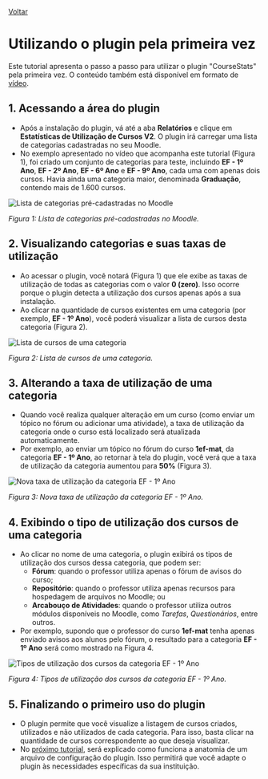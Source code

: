 [Voltar](../README.pt-BR.md)

# Utilizando o plugin pela primeira vez

Este tutorial apresenta o passo a passo para utilizar o plugin "CourseStats" pela primeira vez. O conteúdo também está disponível em formato de [vídeo](https://www.youtube.com/watch?v=98T4p3GH8F8).

## 1. Acessando a área do plugin
- Após a instalação do plugin, vá até a aba **Relatórios** e clique em **Estatísticas de Utilização de Cursos V2**. O plugin irá carregar uma lista de categorias cadastradas no seu Moodle.
- No exemplo apresentado no vídeo que acompanha este tutorial (Figura 1), foi criado um conjunto de categorias para teste, incluindo **EF - 1º Ano**, **EF - 2º Ano**, **EF - 6º Ano** e **EF - 9º Ano**, cada uma com apenas dois cursos. Havia ainda uma categoria maior, denominada **Graduação**, contendo mais de 1.600 cursos.

![Lista de categorias pré-cadastradas no Moodle](../images/tut2-1.png)

*Figura 1: Lista de categorias pré-cadastradas no Moodle.*

## 2. Visualizando categorias e suas taxas de utilização
- Ao acessar o plugin, você notará (Figura 1) que ele exibe as taxas de utilização de todas as categorias com o valor **0 (zero)**. Isso ocorre porque o plugin detecta a utilização dos cursos apenas após a sua instalação.
- Ao clicar na quantidade de cursos existentes em uma categoria (por exemplo, **EF - 1º Ano**), você poderá visualizar a lista de cursos desta categoria (Figura 2).

![Lista de cursos de uma categoria](../images/tut2-2.png)

*Figura 2: Lista de cursos de uma categoria.*

## 3. Alterando a taxa de utilização de uma categoria 
- Quando você realiza qualquer alteração em um curso (como enviar um tópico no fórum ou adicionar uma atividade), a taxa de utilização da categoria onde o curso está localizado será atualizada automaticamente.
- Por exemplo, ao enviar um tópico no fórum do curso **1ef-mat**, da categoria **EF - 1º Ano**, ao retornar à tela do plugin, você verá que a taxa de utilização da categoria aumentou para **50%** (Figura 3).

![Nova taxa de utilização da categoria EF - 1º Ano](../images/tut2-3.png)

*Figura 3: Nova taxa de utilização da categoria EF - 1º Ano.*

## 4. Exibindo o tipo de utilização dos cursos de uma categoria 
- Ao clicar no nome de uma categoria, o plugin exibirá os tipos de utilização dos cursos dessa categoria, que podem ser:
    - **Fórum**: quando o professor utiliza apenas o fórum de avisos do curso; 
    - **Repositório**: quando o professor utiliza apenas recursos para hospedagem de arquivos no Moodle; ou 
    - **Arcabouço de Atividades**: quando o professor utiliza outros módulos disponíveis no Moodle, como *Tarefas*, *Questionários*, entre outros.
- Por exemplo, supondo que o professor do curso **1ef-mat** tenha apenas enviado avisos aos alunos pelo fórum, o resultado para a categoria **EF - 1º Ano** será como mostrado na Figura 4.

![Tipos de utilização dos cursos da categoria EF - 1º Ano](../images/tut2-4.png)

*Figura 4: Tipos de utilização dos cursos da categoria EF - 1º Ano.*

## 5. Finalizando o primeiro uso do plugin 
- O plugin permite que você visualize a listagem de cursos criados, utilizados e não utilizados de cada categoria. Para isso, basta clicar na quantidade de cursos correspondente ao que deseja visualizar.
- No [próximo tutorial](config_file_explanation.pt-BR.md), será explicado como funciona a anatomia de um arquivo de configuração do plugin. Isso permitirá que você adapte o plugin às necessidades específicas da sua instituição.
